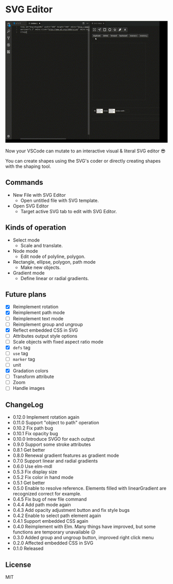 # SVG Editor

![sample](images/out.gif)

Now your VSCode can mutate to an interactive visual & literal SVG editor 😎

You can create shapes using the SVG's coder or directly creating shapes with the shaping tool.

## Commands

- New File with SVG Editor
  - Open untitled file with SVG template.
- Open SVG Editor
  - Target active SVG tab to edit with SVG Editor.

## Kinds of operation

- Select mode
  - Scale and translate.
- Node mode
  - Edit node of polyline, polygon.
- Rectangle, ellipse, polygon, path mode
  - Make new objects.
- Gradient mode
  - Define linear or radial gradients.

## Future plans

- [x] Reimplement rotation
- [x] Reimplement path mode
- [ ] Reimplement text mode
- [ ] Reimplement group and ungroup
- [x] Reflect embedded CSS in SVG
- [ ] Attributes output style options
- [ ] Scale objects with fixed aspect ratio mode
- [x] `defs` tag
- [ ] `use` tag
- [ ] `marker` tag
- [ ] unit
- [x] Gradation colors
- [ ] Transform attribute
- [ ] Zoom
- [ ] Handle images

## ChangeLog

- 0.12.0 Implement rotation again
- 0.11.0 Support "object to path" operation
- 0.10.2 Fix path bug
- 0.10.1 Fix opacity bug
- 0.10.0 Introduce SVGO for each output
- 0.9.0 Support some stroke attributes
- 0.8.1 Get better
- 0.8.0 Renewal gradient features as gradient mode
- 0.7.0 Support linear and radial gradients
- 0.6.0 Use elm-mdl
- 0.5.3 Fix display size
- 0.5.2 Fix color in hand mode
- 0.5.1 Get better
- 0.5.0 Enable to resolve reference. Elements filled with linearGradient are recognized correct for example.
- 0.4.5 Fix bug of new file command
- 0.4.4 Add path mode again
- 0.4.3 Add opacity adjustment button and fix style bugs
- 0.4.2 Enable to select path element again
- 0.4.1 Support embedded CSS again
- 0.4.0 Reimplement with Elm. Many things have improved, but some functions are temporary unavailable 😥
- 0.3.0 Added group and ungroup button, improved right click menu
- 0.2.0 Affected embedded CSS in SVG
- 0.1.0 Released

## License

MIT
